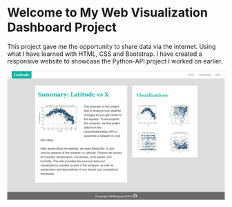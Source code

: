 # Welcome to My Web Visualization Dashboard Project

This project gave me the opportunity to share data via the internet.
Using what I have learned with HTML, CSS and Bootstrap. I have created a responsive website to showcase the Python-API project I worked on earlier.

![Web_Visualization](Pictures/Web_visualization_large.PNG)
